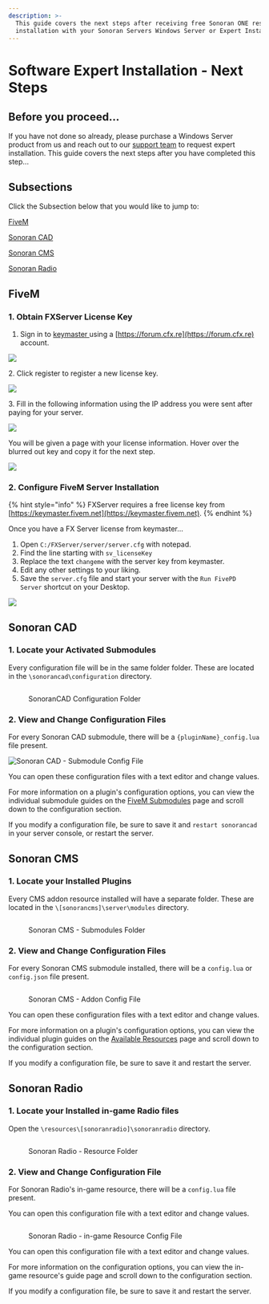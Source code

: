 ```yaml
---
description: >-
  This guide covers the next steps after receiving free Sonoran ONE resource
  installation with your Sonoran Servers Windows Server or Expert Installation.
---
```


# Software Expert Installation - Next Steps

## Before you proceed...

If you have not done so already, please purchase a Windows Server product from us and reach out to our [support team](https://sonoranservers.com/contact.php) to request expert installation. This guide covers the next steps after you have completed this step...

## Subsections

Click the Subsection below that you would like to jump to:

[FiveM](software-expert-installation-next-steps.md#fivem)

[Sonoran CAD](software-expert-installation-next-steps.md#sonoran-cad)

[Sonoran CMS](software-expert-installation-next-steps.md#sonoran-cms)

[Sonoran Radio](software-expert-installation-next-steps.md#sonoran-radio)

## FiveM

### 1. Obtain FXServer License Key

1. Sign in to [keymaster ](https://keymaster.fivem.net)using a [https://forum.cfx.re](https://forum.cfx.re) account.

![](<../../.gitbook/assets/image (150).png>)

&#x20;   2\. Click register to register a new license key.

![](<../../.gitbook/assets/image (47).png>)

&#x20;   3\. Fill in the following information using the IP address you were sent after paying for your server.

![](<../../.gitbook/assets/image (44).png>)

You will be given a page with your license information. Hover over the blurred out key and copy it for the next step.

![](<../../.gitbook/assets/image (138).png>)

### 2. Configure FiveM Server Installation

{% hint style="info" %}
FXServer requires a free license key from [https://keymaster.fivem.net](https://keymaster.fivem.net).
{% endhint %}

Once you have a FX Server license from keymaster...

1. Open `C:/FXServer/server/server.cfg` with notepad.
2. Find the line starting with `sv_licenseKey`
3. Replace the text `changeme` with the server key from keymaster.
4. Edit any other settings to your liking.
5. Save the `server.cfg` file and start your server with the `Run FivePD Server` shortcut on your Desktop.

![](<../../.gitbook/assets/image (32).png>)



## Sonoran CAD

### 1. Locate your Activated Submodules

Every configuration file will be in the same folder folder. These are located in the `\sonorancad\configuration` directory.

<figure><img src="../../.gitbook/assets/image (163).png" alt=""><figcaption><p>SonoranCAD Configuration Folder</p></figcaption></figure>

### 2. View and Change Configuration Files

For every Sonoran CAD submodule, there will be a `{pluginName}_config.lua` file present.

![Sonoran CAD - Submodule Config File](<../../.gitbook/assets/image (12) (1).png>)

You can open these configuration files with a text editor and change values.

For more information on a plugin's configuration options, you can view the individual submodule guides on the [FiveM Submodules](https://info.sonorancad.com/integration-plugins/in-game-integration/fivem-installation/available-plugins) page and scroll down to the configuration section.

If you modify a configuration file, be sure to save it and `restart sonorancad` in your server console, or restart the server.



## Sonoran CMS

### 1. Locate your Installed Plugins

Every CMS addon resource installed will have a separate folder. These are located in the `\[sonorancms]\server\modules` directory.

<figure><img src="../../.gitbook/assets/image.png" alt=""><figcaption><p>Sonoran CMS - Submodules Folder</p></figcaption></figure>

### 2. View and Change Configuration Files

For every Sonoran CMS submodule installed, there will be a `config.lua` or `config.json` file present.

<figure><img src="../../.gitbook/assets/Ag0gX813Mc.png" alt=""><figcaption><p>Sonoran CMS - Addon Config File</p></figcaption></figure>

You can open these configuration files with a text editor and change values.

For more information on a plugin's configuration options, you can view the individual plugin guides on the [Available Resources](broken-reference) page and scroll down to the configuration section.

If you modify a configuration file, be sure to save it and restart the server.



## Sonoran Radio

### 1. Locate your Installed in-game Radio files

Open the `\resources\[sonoranradio]\sonoranradio` directory.

<figure><img src="../../.gitbook/assets/Screenshot 2023-03-20 165615.png" alt=""><figcaption><p>Sonoran Radio - Resource Folder</p></figcaption></figure>

### 2. View and Change Configuration File

For Sonoran Radio's in-game resource, there will be a `config.lua` file present.

You can open this configuration file with a text editor and change values.

<figure><img src="../../.gitbook/assets/efVhTeteVQ.png" alt=""><figcaption><p>Sonoran Radio - in-game Resource Config File</p></figcaption></figure>

You can open this configuration file with a text editor and change values.

For more information on the configuration options, you can view the in-game resource's guide page and scroll down to the configuration section.

If you modify a configuration file, be sure to save it and restart the server.
